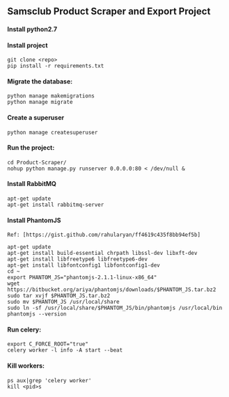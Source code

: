 ## Samsclub Product Scraper and Export Project

#### Install python2.7
#### Install project
	git clone <repo>
	pip install -r requirements.txt

#### Migrate the database:
	python manage makemigrations
	python manage migrate

#### Create a superuser
	python manage createsuperuser

#### Run the project:
	cd Product-Scraper/
	nohup python manage.py runserver 0.0.0.0:80 < /dev/null &

#### Install RabbitMQ

	apt-get update
	apt-get install rabbitmq-server

#### Install PhantomJS
	Ref: [https://gist.github.com/rahularyan/ff4619c435f8bb94ef5b]

	apt-get update
	apt-get install build-essential chrpath libssl-dev libxft-dev
	apt-get install libfreetype6 libfreetype6-dev
	apt-get install libfontconfig1 libfontconfig1-dev
	cd ~
	export PHANTOM_JS="phantomjs-2.1.1-linux-x86_64"
	wget https://bitbucket.org/ariya/phantomjs/downloads/$PHANTOM_JS.tar.bz2
	sudo tar xvjf $PHANTOM_JS.tar.bz2
	sudo mv $PHANTOM_JS /usr/local/share
	sudo ln -sf /usr/local/share/$PHANTOM_JS/bin/phantomjs /usr/local/bin
	phantomjs --version

#### Run celery:
	export C_FORCE_ROOT="true"
	celery worker -l info -A start --beat

#### Kill workers:
	ps aux|grep 'celery worker'
	kill <pid>s
